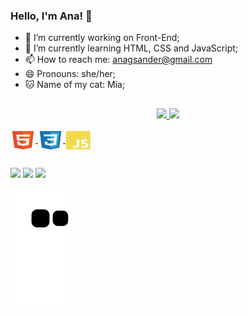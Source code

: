 ### Hello, I'm Ana! 👋

- 🔭 I’m currently working on Front-End;
- 🌱 I’m currently learning HTML, CSS and JavaScript;
- 📫 How to reach me: anagsander@gmail.com
- 😄 Pronouns: she/her;
- 🐱 Name of my cat: Mia;

##

<div align="center">
  <a href="https://github.com/LadySander">
  <img height="180em" src="https://github-readme-stats.vercel.app/api?username=LadySander&show_icons=true&theme=tokyonight&include_all_commits=true&count_private=true"/>
  <img height="180em" src="https://github-readme-stats.vercel.app/api/top-langs/?username=LadySander&layout=compact&langs_count=7&theme=tokyonight"/>
</div>

<div style="display: inline_block"><br>
  <img align="center" alt="Rafa-HTML" height="30" width="40" src="https://raw.githubusercontent.com/devicons/devicon/master/icons/html5/html5-original.svg">
  <img align="center" alt="Rafa-CSS" height="30" width="40" src="https://raw.githubusercontent.com/devicons/devicon/master/icons/css3/css3-original.svg">
  <img align="center" alt="Rafa-Js" height="30" width="40" src="https://raw.githubusercontent.com/devicons/devicon/master/icons/javascript/javascript-plain.svg">
</div>

##
<div>
<a href="https://instagram.com/anasander" target="_blank"><img src="https://img.shields.io/badge/-Instagram-%23E4405F?style=for-the-badge&logo=instagram&logoColor=white" target="_blank"></a>
<a href = "mailto:anagsander@gmail.com"><img src="https://img.shields.io/badge/-Gmail-%23333?style=for-the-badge&logo=gmail&logoColor=white" target="_blank"></a>
<a href="https://www.linkedin.com/in/ana-gabriela-sander-morais-ivatio-b2302019b" target="_blank"><img src="https://img.shields.io/badge/-LinkedIn-%230077B5?style=for-the-badge&logo=linkedin&logoColor=white" target="_blank"></a>

![Snake animation](https://github.com/LadySander/LadySander/blob/output/github-contribution-grid-snake.svg)

</div>
